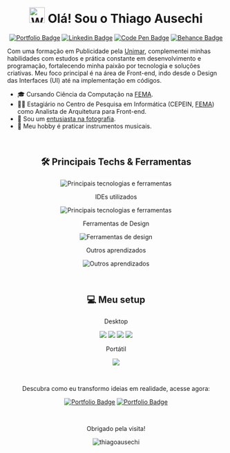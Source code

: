 <h1 align='center'><img src="https://raw.githubusercontent.com/Tarikul-Islam-Anik/Animated-Fluent-Emojis/master/Emojis/Hand%20gestures/Waving%20Hand%20Light%20Skin%20Tone.png" alt="Waving Hand Light Skin Tone" width="36" height="36" /> Olá! Sou o Thiago Ausechi</h1>

<p align='center'>
<a href="https://thiagoausechi.vercel.app/"><img src="https://img.shields.io/badge/Portfolio-0ea5e9?style=for-the-badge&amp;logo=nextdotjs&amp;logoColor=white&amp;link=https://thiagoausechi.vercel.app/" alt="Portfolio Badge"></a> 
<a href="https://www.linkedin.com/in/thiagoausechi/"><img src="https://img.shields.io/badge/Thiago_Ausechi-0ea5e9?style=for-the-badge&amp;logo=Linkedin&amp;logoColor=white&amp;link=https://www.linkedin.com/in/thiagoausechi/" alt="Linkedin Badge"></a> 
<a href="https://codepen.io/thiagoausechi/pens/public"><img src="https://img.shields.io/badge/Code_Pen-0ea5e9?style=for-the-badge&amp;logo=codepen&amp;logoColor=white&amp;link=https://codepen.io/thiagoausechi/pens/public" alt="Code Pen Badge"></a>
<a href="https://www.behance.net/thiagoausechi"><img src="https://img.shields.io/badge/Behance-0ea5e9?style=for-the-badge&logo=behance&logoColor=white&link=https://www.behance.net/thiagoausechi" alt="Behance Badge"></a>
</p>

Com uma formação em Publicidade pela [Unimar](https://oficial.unimar.br/), complementei minhas habilidades com estudos e prática constante em desenvolvimento e programação, fortalecendo minha paixão por tecnologia e soluções criativas. Meu foco principal é na área de Front-end, indo desde o Design das Interfaces (UI) até na implementação em códigos. 

- 🎓 Cursando Ciência da Computação na [FEMA](https://fema.edu.br/).
- 👨‍💻 Estagiário no Centro de Pesquisa em Informática (CEPEIN, [FEMA](https://fema.edu.br/)) como Analista de Arquitetura para Front-end.
- 📸 Sou um [entusiasta na fotografia](https://www.instagram.com/ausechiphotos/).
- 🎸 Meu hobby é praticar instrumentos musicais.

<br>

## <p align='center'>🛠 Principais Techs & Ferramentas</p>

<p align='center'><img src="https://skillicons.dev/icons?i=react,nextjs,tailwind,vite,firebase,angular,ts,java&perline=4" alt="Principais tecnologias e ferramentas"></p>

<p align='center'>IDEs utilizados</p>
<p align='center'><img src="https://skillicons.dev/icons?i=vscode,idea,eclipse" alt="Principais tecnologias e ferramentas"></p>

<p align='center'>Ferramentas de Design</p>
<p align='center'><img src="https://skillicons.dev/icons?i=figma,ai,ps" alt="Ferramentas de design"></p>

<p align='center'>Outros aprendizados</p>
<p align='center'><img src="https://skillicons.dev/icons?i=arduino,cpp,pr,nodejs,lua,regex,graphql,redux,supabase&perline=3" alt="Outros aprendizados"></p>

<br>

## <p align='center'>💻 Meu setup</p>

<p align='center'>Desktop</p>
 <p align='center'>
  <img src="https://img.shields.io/badge/windows-%230078D6.svg?&style=for-the-badge&logo=windows&logoColor=white" />
  <img src="https://img.shields.io/badge/ryzen-%205%205600-%23ED1C24.svg?&style=for-the-badge&logo=amd&logoColor=white" />
  <img src="https://img.shields.io/badge/RAM-32GB-%230071C5.svg?&style=for-the-badge&logoColor=white" />
  <img src="https://img.shields.io/badge/nvidia-rtx%202060-%2376B900.svg?&style=for-the-badge&logo=nvidia&logoColor=white" />
</p>

<p align='center'>Portátil</p>
 <p align='center'>
  <img src="https://img.shields.io/badge/Apple-MacBook_Pro_m1-333333?style=for-the-badge&logo=apple&logoColor=white" />
</p>

<br>

<p align='center'>Descubra como eu transformo ideias em realidade, acesse agora:</p>
<p align='center'>
  <a href="https://thiagoausechi.vercel.app/"><img src="https://img.shields.io/badge/Portfolio-0ea5e9?style=for-the-badge&amp;logo=nextdotjs&amp;logoColor=white&amp;link=https://thiagoausechi.vercel.app/" alt="Portfolio Badge"></a>
  <a href="https://github.com/thiagoausechi?tab=repositories"><img src="https://img.shields.io/badge/Repositório-0ea5e9?style=for-the-badge&amp;logo=github&amp;logoColor=white&amp;link=https://github.com/thiagoausechi?tab=repositories" alt="Portfolio Badge"></a>
</p>

<br>

<p align='center'>Obrigado pela visita!</p>
<p align='center'> <img src="https://komarev.com/ghpvc/?username=thiagoausechi&label=Visitantes&color=0ea5e9&style=flat-square" alt="thiagoausechi" /></p>
